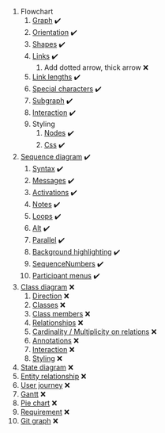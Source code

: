 ﻿1. Flowchart
   1. [Graph](https://mermaid-js.github.io/mermaid/#/flowchart?id=graph) :heavy_check_mark:
   2. [Orientation](https://mermaid-js.github.io/mermaid/#/flowchart?id=flowchart-orientation) :heavy_check_mark:
   3. [Shapes](https://mermaid-js.github.io/mermaid/#/flowchart?id=node-shapes) :heavy_check_mark:
   4. [Links](https://mermaid-js.github.io/mermaid/#/flowchart?id=links-between-nodes) :heavy_check_mark:
      1. Add dotted arrow, thick arrow :x:
   5. [Link lengths](https://mermaid-js.github.io/mermaid/#/flowchart?id=minimum-length-of-a-link) :heavy_check_mark:
   6. [Special characters](https://mermaid-js.github.io/mermaid/#/flowchart?id=special-characters-that-break-syntax) :heavy_check_mark:
   7. [Subgraph](https://mermaid-js.github.io/mermaid/#/flowchart?id=subgraphs) :heavy_check_mark:
   8. [Interaction](https://mermaid-js.github.io/mermaid/#/flowchart?id=interaction) :heavy_check_mark:
   9. Styling
      1. [Nodes](https://mermaid-js.github.io/mermaid/#/flowchart?id=styling-a-node) :heavy_check_mark:
      2. [Css](https://mermaid-js.github.io/mermaid/#/flowchart?id=css-classes) :heavy_check_mark:
2. [Sequence diagram](https://mermaid-js.github.io/mermaid/#/sequenceDiagram) :heavy_check_mark:
   1. [Syntax](https://mermaid-js.github.io/mermaid/#/sequenceDiagram?id=syntax) :heavy_check_mark:
   2. [Messages](https://mermaid-js.github.io/mermaid/#/sequenceDiagram?id=messages) :heavy_check_mark:
   3. [Activations](https://mermaid-js.github.io/mermaid/#/sequenceDiagram?id=activations) :heavy_check_mark:
   4. [Notes](https://mermaid-js.github.io/mermaid/#/sequenceDiagram?id=notes) :heavy_check_mark:
   5. [Loops](https://mermaid-js.github.io/mermaid/#/sequenceDiagram?id=loops) :heavy_check_mark:
   6. [Alt](https://mermaid-js.github.io/mermaid/#/sequenceDiagram?id=alt) :heavy_check_mark:
   7. [Parallel](https://mermaid-js.github.io/mermaid/#/sequenceDiagram?id=parallel) :heavy_check_mark:
   8. [Background highlighting](https://mermaid-js.github.io/mermaid/#/sequenceDiagram?id=background-highlighting) :heavy_check_mark:
   9. [SequenceNumbers](https://mermaid-js.github.io/mermaid/#/sequenceDiagram?id=sequencenumbers) :heavy_check_mark:
   10. [Participant menus](https://mermaid-js.github.io/mermaid/#/sequenceDiagram?id=actor-menus) :heavy_check_mark:
3. [Class diagram](https://mermaid-js.github.io/mermaid/#/classDiagram) :x:
   1. [Direction](https://mermaid-js.github.io/mermaid/#/classDiagram?id=setting-the-direction-of-the-diagram) :x:
   2. [Classes](https://mermaid-js.github.io/mermaid/#/classDiagram?id=define-a-class) :x:
   3. [Class members](https://mermaid-js.github.io/mermaid/#/classDiagram?id=defining-members-of-a-class) :x:
   4. [Relationships](https://mermaid-js.github.io/mermaid/#/classDiagram?id=defining-relationship) :x:
   5. [Cardinality / Multiplicity on relations](https://mermaid-js.github.io/mermaid/#/classDiagram?id=cardinality-multiplicity-on-relations) :x:
   6. [Annotations](https://mermaid-js.github.io/mermaid/#/classDiagram?id=annotations-on-classes) :x:
   7. [Interaction](https://mermaid-js.github.io/mermaid/#/classDiagram?id=interaction) :x:
   8. [Styling](https://mermaid-js.github.io/mermaid/#/classDiagram?id=styling) :x:
4. [State diagram](https://mermaid-js.github.io/mermaid/#/stateDiagram) :x:
5. [Entity relationship](https://mermaid-js.github.io/mermaid/#/entityRelationshipDiagram) :x:
6. [User journey](https://mermaid-js.github.io/mermaid/#/user-journey) :x:
7. [Gantt](https://mermaid-js.github.io/mermaid/#/gantt) :x:
8. [Pie chart](https://mermaid-js.github.io/mermaid/#/pie) :x:
9. [Requirement](https://mermaid-js.github.io/mermaid/#/requirementDiagram) :x:
10. [Git graph](https://mermaid-js.github.io/mermaid/#/gitgraph) :x: